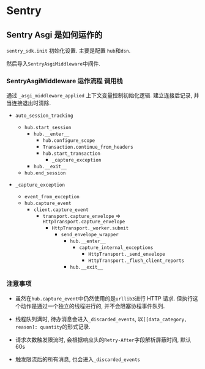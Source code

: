 # Sentry

## Sentry Asgi 是如何运作的

`sentry_sdk.init` 初始化设置. 主要是配置 `hub`和`dsn`.

然后导入`SentryAsgiMiddleware`中间件.

### SentryAsgiMiddleware 运作流程 调用栈

通过 `_asgi_middleware_applied` 上下文变量控制初始化逻辑.  建立连接后记录, 并当连接退出时清除.

- `auto_session_tracking`
    - `hub.start_session`
        - `hub.__enter__`
            - `hub.configure_scope`
            - `Transaction.continue_from_headers`
            - `hub.start_transaction`
                - `_capture_exception`
        - `hub.__exit__`
    - `hub.end_session`

- `_capture_exception`
    - `event_from_exception`
    - `hub.capture_event`
        - `client.capture_event`
            - `transport.capture_envelope` => `HttpTransport.capture_envelope`
                - `HttpTransport._worker.submit`
                    - `send_envelope_wrapper`
                        - `hub.__enter__`
                            - `capture_internal_exceptions`
                                - `HttpTransport._send_envelope`
                                - `HttpTransport._flush_client_reports`
                        - `hub.__exit__`

### 注意事项

- 虽然在`hub.capture_event`中仍然使用的是`urllib3`进行 HTTP 请求. 但执行这个动作是通过一个独立的线程进行的, 并不会阻塞协程事件队列.

- 线程队列满时, 待办消息会进入`_discarded_events`, 以`[[data_category, reason]: quantity`的形式记录.

- 请求次数触发限流时, 会根据响应头的`Retry-After`字段解析屏蔽时间, 默认60s

- 触发限流后的所有消息, 也会进入`_discarded_events`
